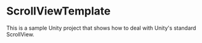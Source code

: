 # ScrollViewTemplate
This is a sample Unity project that shows how to deal with Unity's standard ScrollView.

